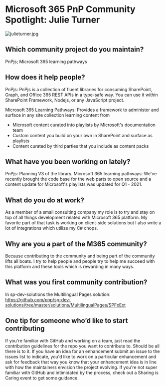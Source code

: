 # Microsoft 365 PnP Community Spotlight: Julie Turner

![julieturner.jpg](https://techcommunity.microsoft.com/t5/image/serverpage/image-id/267409i43995C7824C450BA/image-size/large?v=v2&px=999 "julieturner.jpg")


## Which community project do you maintain? 

 PnPjs; Microsoft 365 learning pathways 

 ## How does it help people?  

PnPjs: 
PnPjs is a collection of fluent libraries for consuming SharePoint, Graph, and Office 365 REST APIs in a type-safe way. You can use it within SharePoint Framework, Nodejs, or any JavaScript project. 
 
Microsoft 365 Learning Pathways: 
Provides a framework to administer and surface in any site collection learning content from 
- Microsoft content curated into playlists by Microsoft's documentation team 
- Custom content you build on your own in SharePoint and surface as playlists 
- Content curated by third parties that you include as content packs 

 ## What have you been working on lately? 

 PnPjs: Planning V3 of the library. 
Microsoft 365 learning pathways: We've recently brought the code base for the web parts to open source and a content update for Microsoft's playlists was updated for Q1 - 2021. 

## What do you do at work? 

 As a member of a small consulting company my role is to try and stay on top of all things development related with Microsoft 365 platform. My favorite part of that task is working on client-side solutions but I also write a lot of integrations which utilize my C# chops. 

## Why are you a part of the M365 community? 

 Because contributing to the community and being part of the community lifts all boats. I try to help people and people try to help me succeed with this platform and these tools which is rewarding in many ways. 

## What was you first community contribution? 

In sp-dev-solutions the Multilingual Pages solution: https://github.com/pnp/sp-dev-solutions/tree/master/solutions/MultilingualPages/SPFxExt 


## One tip for someone who’d like to start contributing 

 If you're familiar with GitHub and working on a team, just read the contribution guidelines for the repo you want to contribute to. Should be all there is to it.  If you have an idea for an enhancement submit an issue to the issues list to indicate, you'd like to work on a particular enhancement and ask for feedback that way you know that your enhancement idea is in line with how the maintainers envision the project evolving. If you're not super familiar with GitHub and intimidated by the process, check out a Sharing is Caring event to get some guidance.​ 
